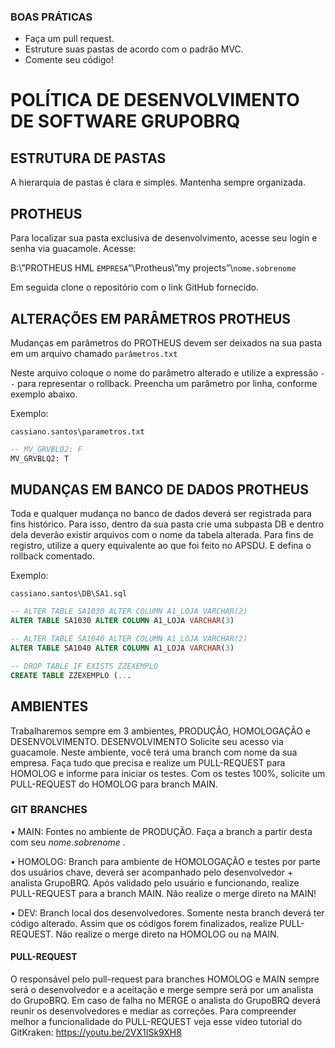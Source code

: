 ### BOAS PRÁTICAS
- Faça um pull request.
- Estruture suas pastas de acordo com o padrão MVC.
- Comente seu código!


# POLÍTICA DE DESENVOLVIMENTO DE SOFTWARE GRUPOBRQ

## ESTRUTURA DE PASTAS
A hierarquia de pastas é clara e simples. Mantenha sempre organizada.

## PROTHEUS
Para localizar sua pasta exclusiva de desenvolvimento, acesse seu login e senha via guacamole.
Acesse:

B:\”PROTHEUS HML `EMPRESA`”\Protheus\”my projects”\\`nome.sobrenome`

Em seguida clone o repositório com o link GitHub fornecido.

## ALTERAÇÕES EM PARÂMETROS PROTHEUS
Mudanças em parâmetros do PROTHEUS devem ser deixados na sua pasta em um arquivo chamado `parâmetros.txt`

Neste arquivo coloque o nome do parâmetro alterado e utilize a expressão `--` para representar o rollback. Preencha um parâmetro por linha, conforme exemplo abaixo.

Exemplo:

`cassiano.santos\parametros.txt`
```sql
-- MV_GRVBLQ2: F
MV_GRVBLQ2: T
```

## MUDANÇAS EM BANCO DE DADOS PROTHEUS
Toda e qualquer mudança no banco de dados deverá ser registrada para fins histórico.
Para isso, dentro da sua pasta crie uma subpasta DB e dentro dela deverão existir arquivos com o nome da tabela alterada.
Para fins de registro, utilize a query equivalente ao que foi feito no APSDU. E defina o rollback comentado.

Exemplo: 

`cassiano.santos\DB\SA1.sql`
```sql
-- ALTER TABLE SA1030 ALTER COLUMN A1_LOJA VARCHAR(2)
ALTER TABLE SA1030 ALTER COLUMN A1_LOJA VARCHAR(3)

-- ALTER TABLE SA1040 ALTER COLUMN A1_LOJA VARCHAR(2)
ALTER TABLE SA1040 ALTER COLUMN A1_LOJA VARCHAR(3)

-- DROP TABLE IF EXISTS ZZEXEMPLO
CREATE TABLE ZZEXEMPLO (...
```

## AMBIENTES
Trabalharemos sempre em 3 ambientes, PRODUÇÃO, HOMOLOGAÇÃO e DESENVOLVIMENTO.
DESENVOLVIMENTO
Solicite seu acesso via guacamole. Neste ambiente, você terá uma branch com nome da sua empresa. Faça tudo que precisa e realize um PULL-REQUEST para HOMOLOG e informe para iniciar os testes.
Com os testes 100%, solicite um PULL-REQUEST do HOMOLOG para branch MAIN.

### GIT BRANCHES
•	MAIN: Fontes no ambiente de PRODUÇÃO. Faça a branch a partir desta com seu *nome.sobrenome* .

•	HOMOLOG: Branch para ambiente de HOMOLOGAÇÃO e testes por parte dos usuários chave, deverá ser acompanhado pelo desenvolvedor + analista GrupoBRQ. Após validado pelo usuário e funcionando, realize PULL-REQUEST para a branch MAIN. Não realize o merge direto na MAIN!

•	DEV: Branch local dos desenvolvedores. Somente nesta branch deverá ter código alterado. Assim que os códigos forem finalizados, realize PULL-REQUEST. Não realize o merge direto na HOMOLOG ou na MAIN.

#### PULL-REQUEST
O responsável pelo pull-request para branches HOMOLOG e MAIN sempre será o desenvolvedor e a aceitação e merge sempre será por um analista do GrupoBRQ.
Em caso de falha no MERGE o analista do GrupoBRQ deverá reunir os desenvolvedores e mediar as correções.
Para compreender melhor a funcionalidade do PULL-REQUEST veja esse vídeo tutorial do GitKraken: https://youtu.be/2VX1ISk9XH8
